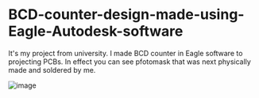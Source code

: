 # BCD-counter-design-made-using-Eagle-Autodesk-software

It's my project from university. I made BCD counter in Eagle software to projecting PCBs. In effect you can see pfotomask that was next physically made and soldered by me. 

![image](https://github.com/Shooterqq/BCD-counter-design-made-using-Eagle-Autodesk-software/assets/102792345/b99305e9-0e9c-44cc-8612-14bafee40d78)
